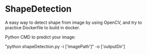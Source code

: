 # ShapeDetection
A easy way to detect shape from image by using OpenCV, and try to practice Dockerfile to build in docker.

Python CMD to predict your image:

"python shapeDetection.py -i ['imagePath']" -o ['outputDir']
